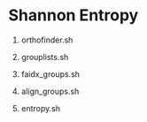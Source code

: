 # Shannon Entropy

1. orthofinder.sh

2. grouplists.sh

3. faidx_groups.sh

4. align_groups.sh

5. entropy.sh
